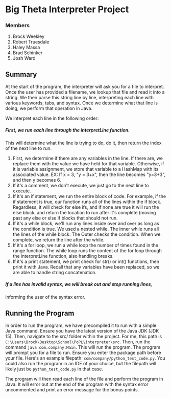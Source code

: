 # Big Theta Interpreter Project

### Members
1. Brock Weekley
2. Robert Truesdale
3. Haley Massa
4. Brad Schinker
5. Josh Ward



## Summary
At the start of the program, the interpreter will ask you for a file to interpret.
Once the user has provided a filename, we lookup that file and read it into a string.
We then parse this string line by line, interpreting each line with various keywords,
tabs, and syntax. Once we determine what that line is doing, we perform that operation
in Java.

We interpret each line in the following order:
##### First, we run each line through the interpretLine function.
   
   This will determine what the line is trying to do, do it, then return the index of the next line to run.
   1. First, we determine if there are any variables in the line. If there are, we replace them with the value
   we have held for that variable. Otherwise, if it is variable assignment, we store that variable to a HashMap
   with its associated value. EX: If x = 3, "y = 3+x", then the line becomes "y=3+3", and then y becomes 6.
   3. If it's a comment, we don't execute, we just go to the next line to execute. 
   4. If it's an if statement, we run the entire block of code. 
   For example, if the if statement is true, our function runs all of the lines within the if block. 
   Regardless, it will check for else ifs, and if none are true it will run the else block, 
   and return the location to run after it's complete (moving past any else or else if blocks that should not run.
   5. If it's a while block, we'll run any lines inside over and over as long as the condition is true. 
   We used a nested while. The inner while runs all the lines of the while block. The Outer checks the condition. 
   When we complete, we return the line after the while.
   6. If it's a for loop, we run a while loop the number of times found in the range function. The while loop
   runs the content of the for loop through the interpretLine function, also handling breaks.
   7. If it's a print statement, we print check for str() or int() functions, then print it with Java.
   Recall that any variables have been replaced, so we are able to handle string concatenation.

##### If a line has invalid syntax, we will break out and stop running lines,
informing the user of the syntax error.


## Running the Program

In order to run the program, we have precompiled it to run with a simple Java command.
Ensure you have the latest version of the Java JDK (JDK 15). Then, navigate to the src/ folder
within the project. For me, this path is ```C:\Users\Brock\Desktop\School\PoPL\interpreter\src```.
Then, run the command ```java com.company.Main```. This will run the program. The program will prompt
you for a file to run. Ensure you enter the package path before your file. Here's an example filepath:
 ```com/company/python_test_code.py```.
 You could also run the program in an IDE of your choice, but the filepath will likely just be
 ```python_test_code.py``` in that case.
 
 The program will then read each line of the file and perform the program in Java. It will error out at
 the end of the program with the syntax error uncommented and print an error message for the bonus points.
